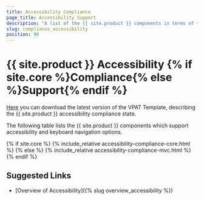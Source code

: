 ```yaml
---
title: Accessibility Compliance
page_title: Accessibility Support
description: "A list of the {{ site.product }} components in terms of the accessibility and keyboard navigation support they provide."
slug: compliance_accessibility
position: 90
---
```


# {{ site.product }} Accessibility {% if site.core %}Compliance{% else %}Support{% endif %}

<a href="assets/KendoUI-VPAT2.4RevINT.doc" download>Here</a> you can download the latest version of the VPAT Template, describing the {{ site.product }} accessibility compliance state.

The following table lists the {{ site.product }} components which support accessibility and keyboard navigation options.

{% if site.core %}
{% include_relative accessibility-compliance-core.html %}
{% else %}
{% include_relative accessibility-compliance-mvc.html %}
{% endif %}

## Suggested Links  

* [Overview of Accessibility]({% slug overview_accessibility %})
